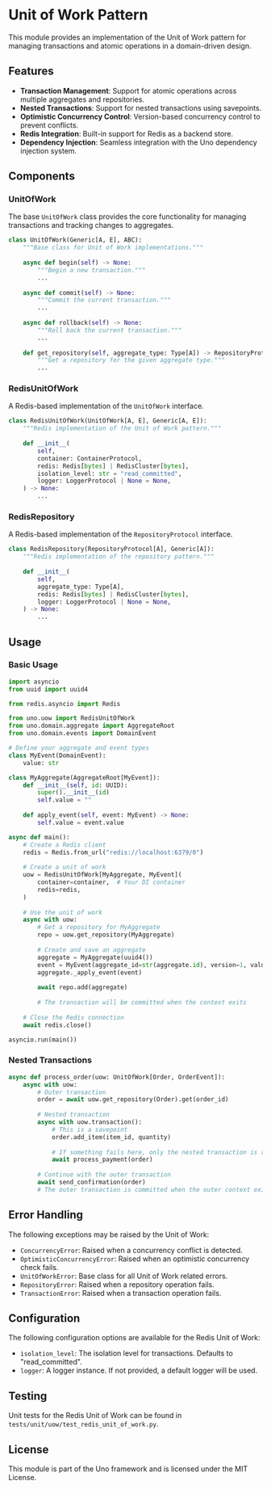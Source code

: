 # Unit of Work Pattern

This module provides an implementation of the Unit of Work pattern for managing transactions and atomic operations in a domain-driven design.

## Features

- **Transaction Management**: Support for atomic operations across multiple aggregates and repositories.
- **Nested Transactions**: Support for nested transactions using savepoints.
- **Optimistic Concurrency Control**: Version-based concurrency control to prevent conflicts.
- **Redis Integration**: Built-in support for Redis as a backend store.
- **Dependency Injection**: Seamless integration with the Uno dependency injection system.

## Components

### UnitOfWork

The base `UnitOfWork` class provides the core functionality for managing transactions and tracking changes to aggregates.

```python
class UnitOfWork(Generic[A, E], ABC):
    """Base class for Unit of Work implementations."""
    
    async def begin(self) -> None:
        """Begin a new transaction."""
        ...
    
    async def commit(self) -> None:
        """Commit the current transaction."""
        ...
    
    async def rollback(self) -> None:
        """Roll back the current transaction."""
        ...
    
    def get_repository(self, aggregate_type: Type[A]) -> RepositoryProtocol[A]:
        """Get a repository for the given aggregate type."""
        ...
```

### RedisUnitOfWork

A Redis-based implementation of the `UnitOfWork` interface.

```python
class RedisUnitOfWork(UnitOfWork[A, E], Generic[A, E]):
    """Redis implementation of the Unit of Work pattern."""
    
    def __init__(
        self,
        container: ContainerProtocol,
        redis: Redis[bytes] | RedisCluster[bytes],
        isolation_level: str = "read_committed",
        logger: LoggerProtocol | None = None,
    ) -> None:
        ...
```

### RedisRepository

A Redis-based implementation of the `RepositoryProtocol` interface.

```python
class RedisRepository(RepositoryProtocol[A], Generic[A]):
    """Redis implementation of the repository pattern."""
    
    def __init__(
        self,
        aggregate_type: Type[A],
        redis: Redis[bytes] | RedisCluster[bytes],
        logger: LoggerProtocol | None = None,
    ) -> None:
        ...
```

## Usage

### Basic Usage

```python
import asyncio
from uuid import uuid4

from redis.asyncio import Redis

from uno.uow import RedisUnitOfWork
from uno.domain.aggregate import AggregateRoot
from uno.domain.events import DomainEvent

# Define your aggregate and event types
class MyEvent(DomainEvent):
    value: str

class MyAggregate(AggregateRoot[MyEvent]):
    def __init__(self, id: UUID):
        super().__init__(id)
        self.value = ""
    
    def apply_event(self, event: MyEvent) -> None:
        self.value = event.value

async def main():
    # Create a Redis client
    redis = Redis.from_url("redis://localhost:6379/0")
    
    # Create a unit of work
    uow = RedisUnitOfWork[MyAggregate, MyEvent](
        container=container,  # Your DI container
        redis=redis,
    )
    
    # Use the unit of work
    async with uow:
        # Get a repository for MyAggregate
        repo = uow.get_repository(MyAggregate)
        
        # Create and save an aggregate
        aggregate = MyAggregate(uuid4())
        event = MyEvent(aggregate_id=str(aggregate.id), version=1, value="test")
        aggregate._apply_event(event)
        
        await repo.add(aggregate)
        
        # The transaction will be committed when the context exits
    
    # Close the Redis connection
    await redis.close()

asyncio.run(main())
```

### Nested Transactions

```python
async def process_order(uow: UnitOfWork[Order, OrderEvent]):
    async with uow:
        # Outer transaction
        order = await uow.get_repository(Order).get(order_id)
        
        # Nested transaction
        async with uow.transaction():
            # This is a savepoint
            order.add_item(item_id, quantity)
            
            # If something fails here, only the nested transaction is rolled back
            await process_payment(order)
        
        # Continue with the outer transaction
        await send_confirmation(order)
        # The outer transaction is committed when the outer context exits
```

## Error Handling

The following exceptions may be raised by the Unit of Work:

- `ConcurrencyError`: Raised when a concurrency conflict is detected.
- `OptimisticConcurrencyError`: Raised when an optimistic concurrency check fails.
- `UnitOfWorkError`: Base class for all Unit of Work related errors.
- `RepositoryError`: Raised when a repository operation fails.
- `TransactionError`: Raised when a transaction operation fails.

## Configuration

The following configuration options are available for the Redis Unit of Work:

- `isolation_level`: The isolation level for transactions. Defaults to "read_committed".
- `logger`: A logger instance. If not provided, a default logger will be used.

## Testing

Unit tests for the Redis Unit of Work can be found in `tests/unit/uow/test_redis_unit_of_work.py`.

## License

This module is part of the Uno framework and is licensed under the MIT License.
